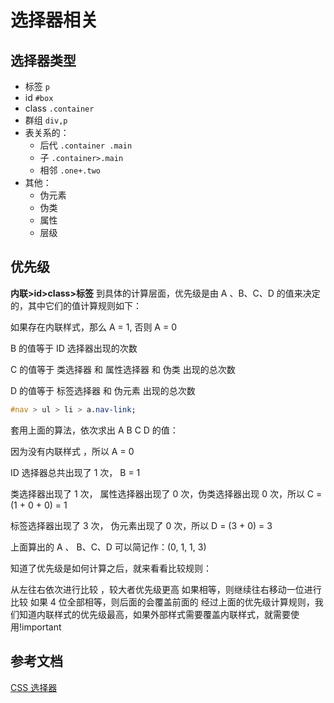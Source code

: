 # 选择器相关

## 选择器类型

- 标签 `p`
- id `#box`
- class `.container`
- 群组 `div,p`
- 表关系的：
  - 后代 `.container .main`
  - 子 `.container>.main`
  - 相邻 `.one+.two`
- 其他：
  - 伪元素
  - 伪类
  - 属性
  - 层级

## 优先级

**内联>id>class>标签**
到具体的计算层⾯，优先级是由 A 、B、C、D 的值来决定的，其中它们的值计算规则如下：

如果存在内联样式，那么 A = 1, 否则 A = 0

B 的值等于 ID 选择器出现的次数

C 的值等于 类选择器 和 属性选择器 和 伪类 出现的总次数

D 的值等于 标签选择器 和 伪元素 出现的总次数

```css
#nav > ul > li > a.nav-link;
```

套用上面的算法，依次求出 A B C D 的值：

因为没有内联样式 ，所以 A = 0

ID 选择器总共出现了 1 次， B = 1

类选择器出现了 1 次， 属性选择器出现了 0 次，伪类选择器出现 0 次，所以 C = (1 + 0 + 0) = 1

标签选择器出现了 3 次， 伪元素出现了 0 次，所以 D = (3 + 0) = 3

上面算出的 A 、 B、C、D 可以简记作：(0, 1, 1, 3)

知道了优先级是如何计算之后，就来看看比较规则：

从左往右依次进行比较 ，较大者优先级更高
如果相等，则继续往右移动一位进行比较
如果 4 位全部相等，则后面的会覆盖前面的
经过上面的优先级计算规则，我们知道内联样式的优先级最高，如果外部样式需要覆盖内联样式，就需要使用!important

## 参考文档

[CSS 选择器](https://developer.mozilla.org/zh-CN/docs/Learn/CSS/Building_blocks/Selectors)

